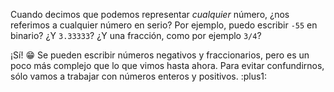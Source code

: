 Cuando decimos que podemos representar _cualquier_ número, ¿nos referimos a cualquier número en serio? Por ejemplo, puedo escribir `-55` en binario? ¿Y `3.33333`? ¿Y una fracción, como por ejemplo `3/4`?

¡Sí! :grin: Se pueden escribir números negativos y fraccionarios, pero es un poco más complejo que lo que vimos hasta ahora. Para evitar confundirnos, sólo vamos a trabajar con números enteros y positivos. :plus1: